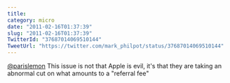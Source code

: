 ```yaml
---
title: 
category: micro
date: "2011-02-16T01:37:39"
slug: "2011-02-16T01:37:39"
TwitterId: "37687014069510144"
TweetUrl: "https://twitter.com/mark_philpot/status/37687014069510144"
---
```


[@parislemon](https://twitter.com/parislemon) This issue is not that Apple is
evil, it's that they are taking an abnormal cut on what amounts to a "referral
fee"

